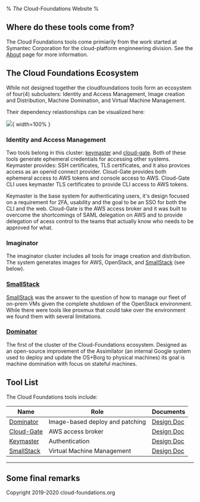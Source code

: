 % *The* Cloud-Foundations Website
%


## Where do these tools come from?

The Cloud Foundations tools come primiarily from the work
started at Symantec Corporation for the 
cloud-platform enginneering division. See the [About](misc/about.html)
page for more information.

## The Cloud Foundations Ecosystem

While not designed together the cloudfoundations tools
form an ecosystem of four(4) subclusters:
Identity and Access Management, Image creation and Distribution,
Machine Domination, and Virtual Machine Management.

Their dependency relastionships can be visualized here:

![](images/daemon-relationships.svg){ width=100% }

### Identity and Access Management

Two tools belong in this cluster: 
[keymaster](https://github.com/Cloud-Foundations/keymaster) and 
[cloud-gate](https://github.com/Cloud-Foundations/cloud-gate).
Both of these tools generate ephemeral credentials for accessing
other systems. Keymaster provides: SSH certificates, TLS certificates,
and it also provices access as an openid connect provider.
Cloud-Gate provides both ephemeral access to AWS tokens and console
access to AWS. Cloud-Gate CLI uses keymaster TLS certificates
to provide CLI access to AWS tokens.

Keymaster is the base system for authenticating users, it's design
focused on a requirement for 2FA, usability and the goal to be an
SSO for both the CLI and the web. 
Cloud-Gate is the AWS access broker and it was built to overcome
the shortcomings of SAML delegation on AWS and to provide delegation
of acess control to the teams that actually know who needs to
be approved for what.

### Imaginator

The imaginator cluster includes all tools for image creation
and distribution. The system generates images for AWS, OpenStack,
and [SmallStack](SmallStack/DesignDoc.html) (see below).

### [SmallStack](SmallStack/DesignDoc.html)

[SmallStack](SmallStack/DesignDoc.html) was the answer to the question
of how to manage our fleet of on-prem VMs given the complete shutdown
of the OpenStack environment. While there were tools like proxmux that
could take over the environment we found them with several
limitations.

### [Dominator](Dominator/DesignDoc.html)

The first of the cluster of the Cloud-Foundations ecosystem.  Designed
as an open-source improvement of the Assimilator (an internal Google
system used to deploy and update the OS+Borg to physical machines) its
goal is machine domination with focus on stateful machines.

## Tool List


The Cloud Foundations tools include: 

Name      |Role             |Documents
----------|-----------------|------
[Dominator](https://github.com/Cloud-Foundations/Dominator)|Image-based deploy and patching|[Design Doc](Dominator/DesignDoc.html)
[Cloud-Gate](https://github.com/Cloud-Foundations/cloud-gate)|AWS access broker|[Design Doc](http://bit.ly/356rtXp)
[Keymaster](https://github.com/Cloud-Foundations/keymaster)|Authentication|[Design Doc](Keymaster/DesignDoc.html)
[SmallStack](https://github.com/Cloud-Foundations/Dominator)|Virtual Machine Management|[Design Doc](SmallStack/DesignDoc.html)


---------------

## Some final remarks

Copyright 2019-2020 cloud-foundations.org

